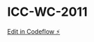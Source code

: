 # ICC-WC-2011

[Edit in Codeflow ⚡️](https://stackblitz.com/~/github.com/ShubhamThakur025/ICC-WC-2011)
